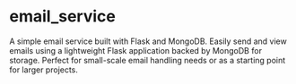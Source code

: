 # email_service
A simple email service built with Flask and MongoDB. Easily send and view emails using a lightweight Flask application backed by MongoDB for storage. Perfect for small-scale email handling needs or as a starting point for larger projects.
